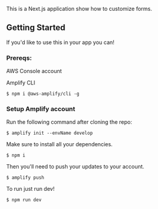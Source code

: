 This is a Next.js application show how to customize forms.

## Getting Started

If you'd like to use this in your app you can!

### Prereqs:

AWS Console account

Amplify CLI

```
$ npm i @aws-amplify/cli -g
```

### Setup Amplify account

Run the following command after cloning the repo:

```
$ amplify init --envName develop
```

Make sure to install all your dependencies.

```
$ npm i
```

Then you'll need to push your updates to your account.

```
$ amplify push
```

To run just run dev!

```
$ npm run dev
```
